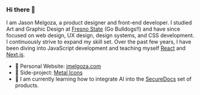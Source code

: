 ### Hi there 👋

I am Jason Melgoza, a product designer and front-end developer. I studied Art and Graphic Design at [Fresno State](https://www.fresnostate.edu/) (Go Bulldogs!!) and have since focused on web design, UX design, design systems, and CSS development. I continuously strive to expand my skill set. Over the past few years, I have been diving into JavaScript development and teaching myself [React](https://react.dev/) and [Next.js](https://nextjs.org/).

- 📔 Personal Website: [jmelgoza.com](https://jmelgoza.com)
- 🤘 Side-project: [Metal Icons](https://metalicons.com)
- 🌱 I am currently learning how to integrate AI into the [SecureDocs](https://securedocs.com) set of products.
